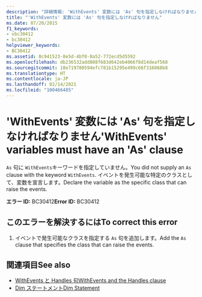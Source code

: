 ```yaml
---
description: "詳細情報: 'WithEvents' 変数には 'As' 句を指定しなければなりません"
title: "'WithEvents' 変数には 'As' 句を指定しなければなりません"
ms.date: 07/20/2015
f1_keywords:
- vbc30412
- bc30412
helpviewer_keywords:
- BC30412
ms.assetid: 8c941523-8e5d-4bf0-8a52-772ecd5d5592
ms.openlocfilehash: db236532add808f683d642eb4066f8d14deaf568
ms.sourcegitcommit: 10e719780594efc781b15295e499c66f316068b8
ms.translationtype: HT
ms.contentlocale: ja-JP
ms.lasthandoff: 02/14/2021
ms.locfileid: "100466485"
---
```

# <a name="withevents-variables-must-have-an-as-clause"></a><span data-ttu-id="ee5f5-103">'WithEvents' 変数には 'As' 句を指定しなければなりません</span><span class="sxs-lookup"><span data-stu-id="ee5f5-103">'WithEvents' variables must have an 'As' clause</span></span>

<span data-ttu-id="ee5f5-104">`As` 句に `WithEvents`キーワードを指定していません。</span><span class="sxs-lookup"><span data-stu-id="ee5f5-104">You did not supply an `As` clause with the keyword `WithEvents`.</span></span> <span data-ttu-id="ee5f5-105">イベントを発生可能な特定のクラスとして、変数を宣言します。</span><span class="sxs-lookup"><span data-stu-id="ee5f5-105">Declare the variable as the specific class that can raise the events.</span></span>  
  
 <span data-ttu-id="ee5f5-106">**エラー ID:** BC30412</span><span class="sxs-lookup"><span data-stu-id="ee5f5-106">**Error ID:** BC30412</span></span>  
  
## <a name="to-correct-this-error"></a><span data-ttu-id="ee5f5-107">このエラーを解決するには</span><span class="sxs-lookup"><span data-stu-id="ee5f5-107">To correct this error</span></span>  
  
1. <span data-ttu-id="ee5f5-108">イベントで発生可能なクラスを指定する `As` 句を追加します。</span><span class="sxs-lookup"><span data-stu-id="ee5f5-108">Add the `As` clause that specifies the class that can raise the events.</span></span>  
  
## <a name="see-also"></a><span data-ttu-id="ee5f5-109">関連項目</span><span class="sxs-lookup"><span data-stu-id="ee5f5-109">See also</span></span>

- [<span data-ttu-id="ee5f5-110">WithEvents と Handles 句</span><span class="sxs-lookup"><span data-stu-id="ee5f5-110">WithEvents and the Handles clause</span></span>](../programming-guide/language-features/events/index.md#withevents-and-the-handles-clause)
- [<span data-ttu-id="ee5f5-111">Dim ステートメント</span><span class="sxs-lookup"><span data-stu-id="ee5f5-111">Dim Statement</span></span>](../language-reference/statements/dim-statement.md)
